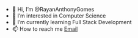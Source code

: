 - 👋 Hi, I’m @RayanAnthonyGomes
- 👀 I’m interested in Computer Science  
- 🌱 I’m currently learning Full Stack Development
- 📫 How to reach me [Email](https://mailto:rayengomes7@gmail.com)

<!---
RayanAnthonyGomes/RayanAnthonyGomes is a ✨ special ✨ repository because its `README.md` (this file) appears on your GitHub profile.
You can click the Preview link to take a look at your changes.
--->
